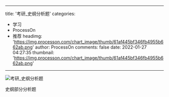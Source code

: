 
---
title: '考研_史纲分析题'
categories: 
 - 学习
 - ProcessOn
 - 推荐
headimg: 'https://img.processon.com/chart_image/thumb/61af445bf346fb4955b662ab.png'
author: ProcessOn
comments: false
date: 2022-01-27 04:27:35
thumbnail: 'https://img.processon.com/chart_image/thumb/61af445bf346fb4955b662ab.png'
---

<div>   
<img class="thumb" alt="考研_史纲分析题" src="https://img.processon.com/chart_image/thumb/61af445bf346fb4955b662ab.png" referrerpolicy="no-referrer">
<p>史纲部分分析题</p>  
</div>
            